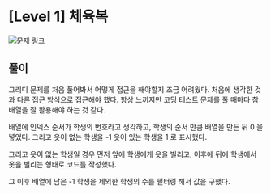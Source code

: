 # [Level 1] 체육복

![문제 링크](https://school.programmers.co.kr/learn/courses/30/lessons/42862?itm_content=course14743)

## 풀이 
그리디 문제를 처음 풀어봐서 어떻게 접근을 해야할지 조금 어려웠다.
처음에 생각한 것과 다른 접근 방식으로 접근해야 했다. 
항상 느끼지만 코딩 테스트 문제를 풀 때마다 참 배열을 잘 활용해야 하는 것 같다. 

배열에 인덱스 순서가 학생의 번호라고 생각하고, 학생의 순서 만큼 배열을 만든 뒤 0 을 넣었다. 
그리고 옷이 없는 학생을 -1 옷이 있는 학생을 1 로 표시했다. 

그리고 옷이 없는 학생일 경우 먼저 앞에 학생에게 옷을 빌리고, 
이후에 뒤에 학생에서 옷을 빌리는 형태로 코드를 작성했다. 

그 이후 배열에 남은 -1 학생을 제외한 학생의 수를 필터링 해서 값을 구했다. 

